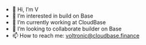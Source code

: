 - 👋 Hi, I’m V
- 👀 I’m interested in build on Base
- 🌱 I’m currently working at CloudBase 
- 💞️ I’m looking to collaborate builder on Base
- 📫 How to reach me: voltronic@cloudbase.finance

<!---
MrVCloudBase/MrVCloudBase is a ✨ special ✨ repository because its `README.md` (this file) appears on your GitHub profile.
You can click the Preview link to take a look at your changes.
--->
